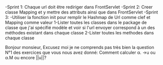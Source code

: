 -Sprint 1:
Chaque url doit être rediriger dans FrontServlet
-Sprint 2:
Creer classe Mapping et y mettre des attributs ainsi que dans FrontServlet
-Sprint 3:
    -Utiliser la fonction init pour remplir le Hashmap de Url comme clef et Mapping comme valeur
    1-Lister toutes les classes dans le package de classe que j'ai spécifié modèle et voir si l'url envoyer correspond à un des méthodes existant dans chaque classe
    2-Lister toutes les methodes dans chaque classe

Bonjour monsieur,
Excusez moi je ne comprends pas très bien la question N°1 des exercices que vous nous avez donné:
Comment calculer α. →u ou α.M ou encore ||u||?

